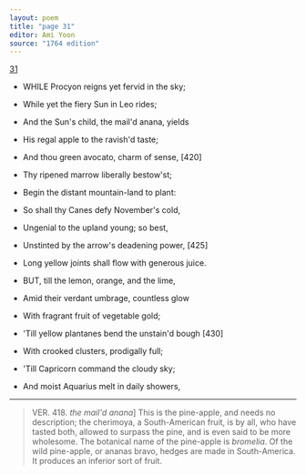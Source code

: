 ```yaml
---
layout: poem
title: "page 31"
editor: Ami Yoon
source: "1764 edition"
---
```



[31]()  

- WHILE Procyon reigns yet fervid in the sky;  
- While yet the fiery Sun in Leo rides;  
- And the Sun's child, the mail'd anana, yields  
- His regal apple to the ravish'd taste;  
- And thou green avocato, charm of sense, [420]  
- Thy ripened marrow liberally bestow'st;  
- Begin the distant mountain-land to plant:  
- So shall thy Canes defy November's cold,  
- Ungenial to the upland young; so best,  
- Unstinted by the arrow's deadening power, [425]  
- Long yellow joints shall flow with generous juice.  

- BUT, till the lemon, orange, and the lime,  
- Amid their verdant umbrage, countless glow  
- With fragrant fruit of vegetable gold;  
- 'Till yellow plantanes bend the unstain'd bough [430]  
- With crooked clusters, prodigally full;  
- 'Till Capricorn command the cloudy sky;  
- And moist Aquarius melt in daily showers,  

---

> VER. 418. *the mail'd anana*\] This is the pine-apple, and needs no description; the cherimoya, a South-American fruit, is by all, who have tasted both, allowed to surpass the pine, and is even said to be more wholesome. The botanical name of the pine-apple is *bromelia*. Of the wild pine-apple, or ananas bravo, hedges are made in South-America. It produces an inferior sort of fruit.
